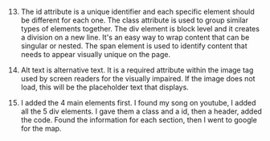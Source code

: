 13. The id attribute is a unique identifier and each specific element should be different for each one. The class attribute is used to group similar types of elements together. The div element is block level and it creates a division on a new line. It's an easy way to wrap content that can be singular or nested. The span element is used to identify content that needs to appear visually unique on the page.

14. Alt text is alternative text. It is a required attribute within the image tag used by screen readers for the visually impaired. If the image does not load, this will be the placeholder text that displays.

15. I added the 4 main elements first. I found my song on youtube, I added all the 5 div elements. I gave them a class and a id, then a header, added the code. Found the information for each section, then I went to google for the map.

